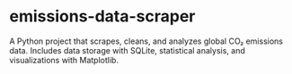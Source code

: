 # emissions-data-scraper
A Python project that scrapes, cleans, and analyzes global CO₂ emissions data. Includes data storage with SQLite, statistical analysis, and visualizations with Matplotlib.
